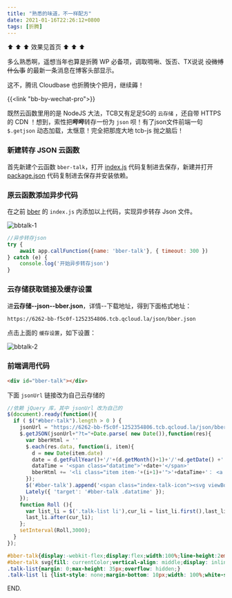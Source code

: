 ```yaml
---
title: "熟悉的味道，不一样配方"
date: 2021-01-16T22:26:12+0800
tags: [折腾]
---
```


⬆ ⬆ ⬆ 效果见首页 ⬆ ⬆ ⬆

多么熟悉啊，遥想当年也算是折腾 WP 必备项，调取啁啾、饭否、TX说说 ~~没微博什么事~~ 的最新一条消息在博客头部显示。

这不，腾讯 Cloudbase 也折腾快个把月，继续薅！

{{<link "bb-by-wechat-pro">}}

既然云函数里用的是 NodeJS 大法，TCB又有足足5G的 `云存储` ，还自带 HTTPS 的 CDN ！想到，索性把**哔哔**转存一份为 `json` 呗！有了json文件前端一句 `$.getjson` 动态加载，太惬意！完全把那庞大地 tcb-js 抛之脑后！

<!--more-->

### 新建转存 JSON 云函数

首先新建个云函数 `bber-talk`，打开 [index.js](https://github.com/lmm214/bber/blob/main/bber-talk/index.js) 代码复制进去保存，新建并打开 [package.json](https://github.com/lmm214/bber/blob/main/bber-talk/package.json) 代码复制进去保存并安装依赖。

### 原云函数添加异步代码

在之前 [bber](https://github.com/lmm214/bber/blob/main/bber/index.js) 的 `index.js` 内添加以上代码，实现异步转存 Json 文件。

![bbtalk-1](https://lmm.elizen.me/images/2020/12/bbtalk-1.png)

```javascript
//异步转存json
try {
    await app.callFunction({name: 'bber-talk'}, { timeout: 300 })
} catch (e) {
    console.log('开始异步转存json')
}
```

### 云存储获取链接及缓存设置

进**云存储--json--bber.json**，详情--下载地址，得到下面格式地址：

```html
https://6262-bb-f5c0f-1252354806.tcb.qcloud.la/json/bber.json
```

点击上面的 `缓存设置`，如下设置：

![bbtalk-2](https://lmm.elizen.me/images/2020/12/bbtalk-2.png)

### 前端调用代码

```html
<div id="bber-talk"></div>
```

下面 `jsonUrl` 链接改为自己云存储的 

```javascript
//依赖 jQuery 库，其中 jsonUrl 改为自己的
$(document).ready(function(){
  if ( $("#bber-talk").length > 0 ) {
    jsonUrl = "https://6262-bb-f5c0f-1252354806.tcb.qcloud.la/json/bber.json"
    $.getJSON(jsonUrl+"?t="+Date.parse( new Date()),function(res){
      var bberHtml = ''
      $.each(res.data, function(i, item){
        d = new Date(item.date)
        date = d.getFullYear()+'/'+(d.getMonth()+1)+'/'+d.getDate() +' '+d.getHours()+':'+d.getMinutes()+':'+d.getSeconds()
        dataTime = '<span class="datatime">'+date+'</span>'
        bberHtml += '<li class="item item-'+(i+1)+'">'+dataTime+'： <a href="https://immmmm.com/bb/">'+item.content+'</a></li>'
      });
      $('#bber-talk').append('<span class="index-talk-icon"><svg viewBox="0 0 1024 1024" width="21" height="21"><path d="M184.32 891.667692c-12.603077 0-25.206154-2.363077-37.809231-7.876923-37.021538-14.966154-59.864615-49.624615-59.864615-89.009231v-275.692307c0-212.676923 173.292308-385.969231 385.969231-385.969231h78.76923c212.676923 0 385.969231 173.292308 385.969231 385.969231 0 169.353846-137.846154 307.2-307.2 307.2H289.083077l-37.021539 37.021538c-18.904615 18.116923-43.323077 28.356923-67.741538 28.356923zM472.615385 195.347692c-178.018462 0-322.953846 144.935385-322.953847 322.953846v275.692308c0 21.267692 15.753846 29.144615 20.48 31.507692 4.726154 2.363077 22.055385 7.876923 37.021539-7.08923l46.473846-46.473846c6.301538-6.301538 14.178462-9.452308 22.055385-9.452308h354.461538c134.695385 0 244.184615-109.489231 244.184616-244.184616 0-178.018462-144.935385-322.953846-322.953847-322.953846H472.615385z"></path><path d="M321.378462 512m-59.076924 0a59.076923 59.076923 0 1 0 118.153847 0 59.076923 59.076923 0 1 0-118.153847 0Z"></path><path d="M518.301538 512m-59.076923 0a59.076923 59.076923 0 1 0 118.153847 0 59.076923 59.076923 0 1 0-118.153847 0Z"></path><path d="M715.224615 512m-59.076923 0a59.076923 59.076923 0 1 0 118.153846 0 59.076923 59.076923 0 1 0-118.153846 0Z"></path></svg></span><ul class="talk-list">'+bberHtml+'</ul>')
      Lately({ 'target': '#bber-talk .datatime' });
    });
    function Roll (){
      var list_li = $('.talk-list li'),cur_li = list_li.first(),last_li = list_li.last();
      last_li.after(cur_li);
    };
    setInterval(Roll,3000);
  }
});
```

```css
#bber-talk{display:-webkit-flex;display:flex;width:100%;line-height:2em;height:45px;max-width:760px;text-align:left;padding:5px 15px;margin-bottom:3em;position: relative;background-color: var(--light-header);border-radius:8px;font-size:15px;}
#bber-talk svg{fill: currentColor;vertical-align: middle;display: inline;margin-right:5px;}
.talk-list{margin: 0;max-height: 35px;overflow: hidden;}
.talk-list li {list-style: none;margin-bottom: 10px;width: 100%;white-space: nowrap;text-overflow: ellipsis;overflow: hidden;}
```

END.